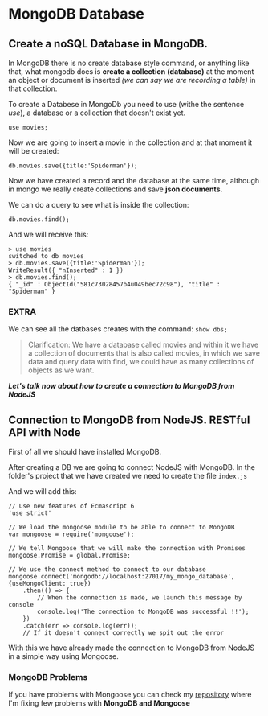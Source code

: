# MongoDB Database
## Create a noSQL Database in MongoDB.

In MongoDB there is no create database style command, or anything like that, what mongodb does is **create a collection (database)** at the moment an object or document is inserted *(we can say we are recording a table)* in that collection.

To create a Databese in MongoDb you need to use (withe the sentence *use*), a database or a collection that doesn't exist yet.

`use movies;`

Now we are going to insert a movie in the collection and at that moment it will be created:

`db.movies.save({title:'Spiderman'});`

Now we have created a record and the database at the same time, although in mongo we really create collections and save **json documents.**

We can do a query to see what is inside the collection:

`db.movies.find();`

And we will receive this:

```
> use movies
switched to db movies
> db.movies.save({title:'Spiderman'});
WriteResult({ "nInserted" : 1 })
> db.movies.find();
{ "_id" : ObjectId("581c73028457b4u049bec72c98"), "title" : "Spiderman" }
```
### EXTRA
We can see all the datbases creates with the command:
`show dbs;`

> Clarification: We have a database called movies and within it we have a collection of documents that is also called movies, in which we save data and query data with find, we could have as many collections of objects as we want.

***Let's talk now about how to create a connection to MongoDB from NodeJS***

## Connection to MongoDB from NodeJS. RESTful API with Node

First of all we should have installed MongoDB.

After creating a DB we are going to connect NodeJS with MongoDB. In the folder's project that we have created we need to create the file `index.js`

And we will add this:
```
// Use new features of Ecmascript 6
'use strict'

// We load the mongoose module to be able to connect to MongoDB
var mongoose = require('mongoose');

// We tell Mongoose that we will make the connection with Promises
mongoose.Promise = global.Promise;

// We use the connect method to connect to our database
mongoose.connect('mongodb://localhost:27017/my_mongo_database', {useMongoClient: true})
    .then(() => {
        // When the connection is made, we launch this message by console
        console.log('The connection to MongoDB was successful !!');
    })
    .catch(err => console.log(err));
    // If it doesn't connect correctly we spit out the error
```

With this we have already made the connection to MongoDB from NodeJS in a simple way using Mongoose.

### MongoDB Problems

If you have problems with Mongoose you can check my [repository](https://github.com/yumewebs/MongoDB-Problems/blob/main/README.md) where I'm fixing few problems with **MongoDB and Mongoose**

